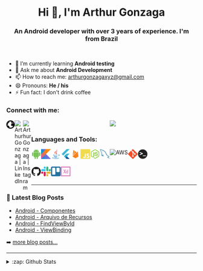 <h1 align="center">Hi 👋, I'm Arthur Gonzaga</h1>
<h3 align="center">An Android developer with over 3 years of experience. I'm from Brazil</h3>

<br/>


- 🌱 I’m currently learning **Android testing**
- 💬 Ask me about **Android Development** 
- 📫 How to reach me: arthurgonzagaxyz@gmail.com
- 😄 Pronouns: **He / his**
- ⚡ Fun fact: I don't drink coffee

### Connect with me:

[<img align="left" alt="Arthur Gonzaga | Portfolio" width="22px" src="https://raw.githubusercontent.com/iconic/open-iconic/master/svg/globe.svg" />][website]
[<img align="left" alt="Arthur Gonzaga | LinkedIn" width="22px" src="https://cdn.jsdelivr.net/npm/simple-icons@v3/icons/linkedin.svg" />][linkedin]
[<img align="left" alt="Arthur Gonzaga | Instagram" width="22px" src="https://cdn.jsdelivr.net/npm/simple-icons@v3/icons/instagram.svg" />][instagram]


<img align='right' src="https://media.giphy.com/media/M9gbBd9nbDrOTu1Mqx/giphy.gif" width="230">

<br/>

### Languages and Tools:


<div align="left"  >
  <img align="left" alt="Android" width="26px" src="https://raw.githubusercontent.com/github/explore/e94815998e4e0713912fed477a1f346ec04c3da2/topics/android/android.png" />
  <img align="left" alt="Kotlin" width="26px" src="https://raw.githubusercontent.com/github/explore/80688e429a7d4ef2fca1e82350fe8e3517d3494d/topics/kotlin/kotlin.png" />
  <img align="left" alt="Java" width="26px" src="https://github.com/devicons/devicon/blob/master/icons/java/java-original.svg" />
  <img align="left" alt="Flutter" width="26px" src="https://github.com/devicons/devicon/blob/master/icons/flutter/flutter-original.svg" />
  <img align="left" alt="Firebase" width="26px" src="https://github.com/devicons/devicon/blob/master/icons/firebase/firebase-plain.svg" />
  <img align="left" alt="Javascript" width="26px" src="https://github.com/devicons/devicon/blob/master/icons/javascript/javascript-plain.svg" />
  <img align="left" alt="Node.js" width="26px" src="https://github.com/devicons/devicon/blob/master/icons/nodejs/nodejs-original.svg" />
  <img align="left" alt="MySQL" width="26px" src="https://github.com/devicons/devicon/blob/master/icons/mysql/mysql-original.svg" />
  <img align="left" alt="AWS" height="26px" src="https://d1yjjnpx0p53s8.cloudfront.net/styles/logo-thumbnail/s3/102017/logo_0.png?17TK91b1B6OvV2MFrCLfukw1c8oEaNr6&itok=vsanFiUj"/>
  <img align="left" alt="Git" width="26px" src="https://github.com/devicons/devicon/blob/master/icons/git/git-original.svg" />
  <img alt="Terminal" width="26px" src="https://raw.githubusercontent.com/github/explore/80688e429a7d4ef2fca1e82350fe8e3517d3494d/topics/terminal/terminal.png" />
</div>

<br/>

<div>
  <img align="left" alt="Github" width="26px" src="https://github.com/devicons/devicon/blob/master/icons/github/github-original.svg" />
  <img align="left" alt="Slack" width="26px" src="https://github.com/devicons/devicon/blob/master/icons/slack/slack-original.svg" />
  <img align="left" alt="Trello" width="26px" src="https://github.com/devicons/devicon/blob/master/icons/trello/trello-plain.svg" />
  <img align="left" alt="Adobe XD" width="26px" src="https://github.com/devicons/devicon/blob/master/icons/xd/xd-line.svg" />
  
  
</div>

<br />
<br />

---


### 📕 Latest Blog Posts

<!-- BLOG-POST-LIST:START -->
- [Android - Componentes](https://android-master.com.br/android/conceitos-basicos/componentes/)
- [Android - Arquivo de Recursos](https://android-master.com.br/android/conceitos-basicos/arquivo-de-recursos/)
- [Android - FindViewById](https://android-master.com.br/android/conceitos-basicos/findViewById/)
- [Android - ViewBinding](https://android-master.com.br/android/conceitos-basicos/view-binding/)
<!-- BLOG-POST-LIST:END -->

➡️ [more blog posts...](https://android-master.com.br/)

---

<details>
  <summary>:zap: Github Stats</summary>
  
  <br/>
  
  [![Arthur Gonzaga's GitHub Stats](https://github-readme-stats.vercel.app/api?username=arthurgonzaga&show_icons=true)](https://github.com/arthurgonzaga)
 
</details>

[website]: https://arthurgonzaga.com/
[youtube]: https://www.youtube.com/channel/UCasjMRuptb_CQ_BTjMRTLTQ
[instagram]: https://instagram.com/arthurgonzaga20/
[linkedin]: https://www.linkedin.com/in/arthurgonzaga20/
